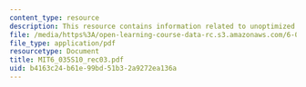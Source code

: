 ```yaml
---
content_type: resource
description: This resource contains information related to unoptimized code generation.
file: /media/https%3A/open-learning-course-data-rc.s3.amazonaws.com/6-035-computer-language-engineering-spring-2010/b4163c24b61e99bd51b32a9272ea136a_MIT6_035S10_rec03.pdf
file_type: application/pdf
resourcetype: Document
title: MIT6_035S10_rec03.pdf
uid: b4163c24-b61e-99bd-51b3-2a9272ea136a
---
```

